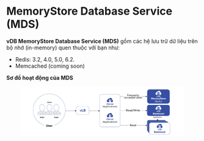 # MemoryStore Database Service (MDS)

**vDB MemoryStore Database Service (MDS)** gồm các hệ lưu trữ dữ liệu trên bộ nhớ (in-memory) quen thuộc với bạn như:

* Redis: 3.2, 4.0, 5.0, 6.2.
* Memcached (coming soon)

**Sơ đồ hoạt động của MDS**

<figure><img src="../../.gitbook/assets/image (8) (1).png" alt=""><figcaption></figcaption></figure>

